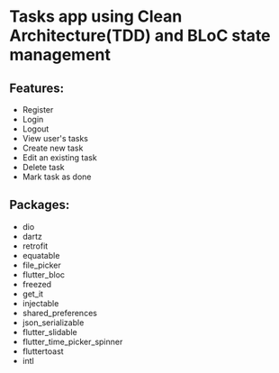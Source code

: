# Tasks app using Clean Architecture(TDD) and BLoC state management

## Features:

* Register
* Login
* Logout
* View user's tasks
* Create new task
* Edit an existing task
* Delete task
* Mark task as done

## Packages:

* dio
* dartz
* retrofit
* equatable
* file_picker
* flutter_bloc
* freezed
* get_it
* injectable
* shared_preferences
* json_serializable
* flutter_slidable
* flutter_time_picker_spinner
* fluttertoast
* intl
